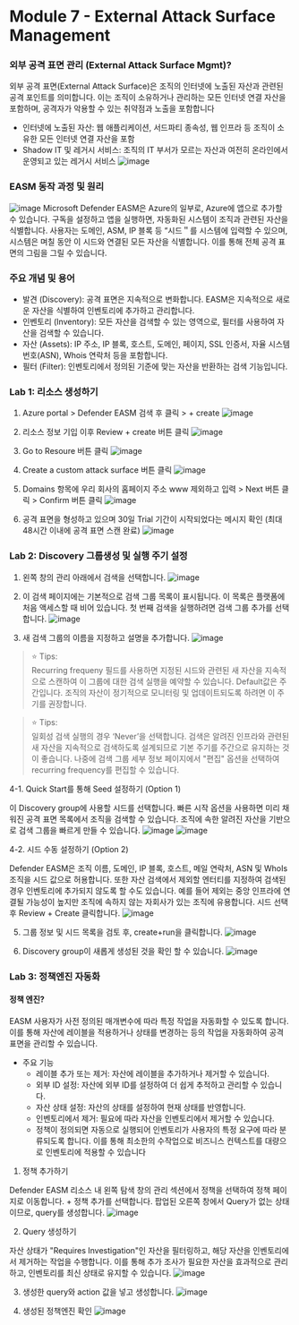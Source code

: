 # Module 7 - External Attack Surface Management

### 외부 공격 표면 관리 (External Attack Surface Mgmt)?
외부 공격 표면(External Attack Surface)은 조직의 인터넷에 노출된 자산과 관련된 공격 포인트를 의미합니다. 이는 조직이 소유하거나 관리하는 모든 인터넷 연결 자산을 포함하며, 공격자가 악용할 수 있는 취약점과 노출을 포함합니다
* 인터넷에 노출된 자산: 웹 애플리케이션, 서드파티 종속성, 웹 인프라 등 조직이 소유한 모든 인터넷 연결 자산을 포함
* Shadow IT 및 레거시 서비스: 조직의 IT 부서가 모르는 자산과 여전히 온라인에서 운영되고 있는 레거시 서비스
   ![image](https://github.com/user-attachments/assets/ba6421b9-9aa9-41bf-8dab-51b014112921)

### EASM 동작 과정 및 원리 
 ![image](https://github.com/user-attachments/assets/1bac10c6-c180-4e8b-b4c6-0ab2a05051e0)
 Microsoft Defender EASM은 Azure의 일부로, Azure에 앱으로 추가할 수 있습니다. 구독을 설정하고 앱을 실행하면, 자동화된 시스템이 조직과 관련된 자산을 식별합니다. 사용자는 도메인, ASM, IP 블록 등 “시드＂를 시스템에 입력할 수 있으며, 시스템은 며칠 동안 이 시드와 연결된 모든 자산을 식별합니다. 이를 통해 전체 공격 표면의 그림을 그릴 수 있습니다.

### 주요 개념 및 용어
* 발견 (Discovery): 공격 표면은 지속적으로 변화합니다. EASM은 지속적으로 새로운 자산을 식별하여 인벤토리에 추가하고 관리합니다.
* 인벤토리 (Inventory): 모든 자산을 검색할 수 있는 영역으로, 필터를 사용하여 자산을 검색할 수 있습니다.
* 자산 (Assets): IP 주소, IP 블록, 호스트, 도메인, 페이지, SSL 인증서, 자율 시스템 번호(ASN), Whois 연락처 등을 포함합니다.
* 필터 (Filter): 인벤토리에서 정의된 기준에 맞는 자산을 반환하는 검색 기능입니다.

### Lab 1: 리소스 생성하기
1. Azure portal > Defender EASM 검색 후 클릭 > + create
   ![image](https://github.com/user-attachments/assets/51d16f46-d335-4c4c-8840-dc9e9ef3712e)

2. 리소스 정보 기입 이후 Review + create 버튼 클릭
   ![image](https://github.com/user-attachments/assets/71fc7ed9-01f5-407e-a2e6-c4b2f65b22cb)

3. Go to Resoure 버튼 클릭
   ![image](https://github.com/user-attachments/assets/ac9f7f23-f2dd-4cd0-b17f-0c7e4e8f7d2b)

4. Create a custom attack surface 버튼 클릭
  ![image](https://github.com/user-attachments/assets/189d50ca-40e2-4858-ae81-29bb1ade8b9e)

5. Domains 항목에 우리 회사의 홈페이지 주소 www 제외하고 입력 > Next 버튼 클릭 > Confirm 버튼 클릭
  ![image](https://github.com/user-attachments/assets/9fe94270-669f-4d38-b692-3f306a2cfb2c)

6. 공격 표면을 형성하고 있으며 30일 Trial 기간이 시작되었다는 메시지 확인 (최대 48시간 이내에 공격 표면 스캔 완료)
  ![image](https://github.com/user-attachments/assets/59198b4d-6456-4a4b-82b6-431dc171e420)


### Lab 2: Discovery 그룹생성 및 실행 주기 설정
1. 왼쪽 창의 관리 아래에서 검색을 선택합니다.
  ![image](https://github.com/user-attachments/assets/c55f3d87-01bd-42a6-ae2f-0b530200f67b)

2. 이 검색 페이지에는 기본적으로 검색 그룹 목록이 표시됩니다. 이 목록은 플랫폼에 처음 액세스할 때 비어 있습니다. 첫 번째 검색을 실행하려면 검색 그룹 추가를 선택합니다.
  ![image](https://github.com/user-attachments/assets/7309bcfb-8d7a-4057-b010-71322c2dcf20)

3. 새 검색 그룹의 이름을 지정하고 설명을 추가합니다.
   ![image](https://github.com/user-attachments/assets/91fc346c-a548-4253-a901-4035a46d1060)

> ⭐ Tips: <br>
> Recurring frequeny 필드를 사용하면 지정된 시드와 관련된 새 자산을 지속적으로 스캔하여 이 그룹에 대한 검색 실행을 예약할 수 있습니다. Default값은 주간입니다. 조직의 자산이 정기적으로 모니터링 및 업데이트되도록 하려면 이 주기를 권장합니다.

> ⭐ Tips: <br>
> 일회성 검색 실행의 경우 ‘Never’을 선택합니다. 검색은 알려진 인프라와 관련된 새 자산을 지속적으로 검색하도록 설계되므로 기본 주기를 주간으로 유지하는 것이 좋습니다. 나중에 검색 그룹 세부 정보 페이지에서 "편집" 옵션을 선택하여 recurring frequency를 편집할 수 있습니다.

4-1. Quick Start를 통해 Seed 설정하기 (Option 1) 

이 Discovery group에 사용할 시드를 선택합니다. 빠른 시작 옵션을 사용하면 미리 채워진 공격 표면 목록에서 조직을 검색할 수 있습니다. 조직에 속한 알려진 자산을 기반으로 검색 그룹을 빠르게 만들 수 있습니다.
  ![image](https://github.com/user-attachments/assets/77c4e1a0-2e37-4dc5-bfa3-764d1fe750c6)
  ![image](https://github.com/user-attachments/assets/b9d084f1-c4d4-4663-97b1-a64a442dc3be)

4-2. 시드 수동 설정하기 (Option 2)

Defender EASM은 조직 이름, 도메인, IP 블록, 호스트, 메일 연락처, ASN 및 WhoIs 조직을 시드 값으로 허용합니다.
또한 자산 검색에서 제외할 엔터티를 지정하여 검색된 경우 인벤토리에 추가되지 않도록 할 수도 있습니다. 예를 들어 제외는 중앙 인프라에 연결될 가능성이 높지만 조직에 속하지 않는 자회사가 있는 조직에 유용합니다. 시드 선택 후  Review + Create 클릭합니다. 
  ![image](https://github.com/user-attachments/assets/3fe0a14f-0f2b-407c-832f-332fccc8a55a)

5. 그룹 정보 및 시드 목록을 검토 후, create+run을 클릭합니다.
  ![image](https://github.com/user-attachments/assets/da54f3a1-fdbe-41b8-8445-2a2efa88b2af)

6. Discovery group이 새롭게 생성된 것을 확인 할 수 있습니다. 
  ![image](https://github.com/user-attachments/assets/0160f3a4-cd87-4428-9b18-59885eaf8906)


### Lab 3: 정책엔진 자동화

#### 정책 엔진?
EASM 사용자가 사전 정의된 매개변수에 따라 특정 작업을 자동화할 수 있도록 합니다. 이를 통해 자산에 레이블을 적용하거나 상태를 변경하는 등의 작업을 자동화하여 공격 표면을 관리할 수 있습니다.

* 주요 기능
  * 레이블 추가 또는 제거: 자산에 레이블을 추가하거나 제거할 수 있습니다.
  * 외부 ID 설정: 자산에 외부 ID를 설정하여 더 쉽게 추적하고 관리할 수 있습니다.
  * 자산 상태 설정: 자산의 상태를 설정하여 현재 상태를 반영합니다.
  * 인벤토리에서 제거: 필요에 따라 자산을 인벤토리에서 제거할 수 있습니다.
  * 정책이 정의되면 자동으로 실행되어 인벤토리가 사용자의 특정 요구에 따라 분류되도록 합니다. 이를 통해 최소한의 수작업으로 비즈니스 컨텍스트를 대량으로 인벤토리에 적용할 수 있습니다


1. 정책 추가하기

Defender EASM 리소스 내 왼쪽 탐색 창의 관리 섹션에서 정책을 선택하여 정책 페이지로 이동합니다. + 정책 추가를 선택합니다. 팝업된 오른쪽 창에서 Query가 없는 상태이므로, query를 생성합니다.
  ![image](https://github.com/user-attachments/assets/f91be512-8530-4862-82f0-8ee9a5f63362)

2. Query 생성하기

자산 상태가 "Requires Investigation"인 자산을 필터링하고, 해당 자산을 인벤토리에서 제거하는 작업을 수행합니다. 이를 통해 추가 조사가 필요한 자산을 효과적으로 관리하고, 인벤토리를 최신 상태로 유지할 수 있습니다.
  ![image](https://github.com/user-attachments/assets/680954a8-667a-412c-b490-7f98926c9752)

3. 생성한 query와 action 값을 넣고 생성합니다.
   ![image](https://github.com/user-attachments/assets/375d2196-2e1e-4613-b7da-964d52513a33)

4. 생성된 정책엔진 확인
  ![image](https://github.com/user-attachments/assets/82b470cb-def3-4501-98c5-133b290a757d)

